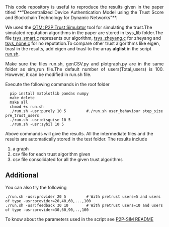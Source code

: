 <div style="text-align: justify"> This code repository is useful to reproduce the results given in the paper titled **"Decentralized Device Authentication Model using the Trust Score and Blockchain Technology for Dynamic Networks"**. </div>  

We used the [QTM: P2P Trust Simulator](https://rtg.cis.upenn.edu/qtm/p2psim.php3) tool for simulating the trust.The simulated reputation algorithms in the paper are stored in tsys_lib folder.The file [tsys_smart.c](tsys_lib/tsys_smart.c) represents our algorithm, [tsys_zheyang.c](tsys_lib/tsys_zheyang.c) for zheyang and [tsys_none.c](tsys_lib/tsys_none.c) for no reputation.To compare other trust algorithms like eigen, tnasl in the results, add eigen and tnasl to the array **alglist** in the script [run.sh](run.sh). 

<div style="text-align: justify"> Make sure the files run.sh, genCSV.py and plotgraph.py are in the same folder as sim_run file.The default number of users(Total_users) is 100. However, it can be modified in run.sh file. </div>  
  
Execute the following commands in the root folder  
```
  pip install matplotlib pandas numpy
  make delete  
  make all  
  chmod +x run.sh
  ./run.sh -usr:purely 10 5         #./run.sh user_behaviour step_size pre_trust_users  
  ./run.sh -usr:disguise 10 5          
  ./run.sh -usr:sybil 10 5  
```
Above commands will give the results. All the intermediate files and the results are automatically stored in the test folder.
The results include  
1. a graph  
2. csv file for each trust algorithm given  
3. csv file consolidated for all the given trust algorithms  
 
 
 
 ## Additional
 You can also try  the following   
 ```
./run.sh -usr:provider 20 5         # With pretrust users=5 and users of type -usr:provider=20,40,60,...,100         
./run.sh -usr:feedback 30 10        # With pretrust users=10 and users of type -usr:provider=30,60,90,..,100         
 ```
To know about the parameters used in the script see [P2P-SIM README ](https://rtg.cis.upenn.edu/qtm/doc/p2p_readme.txt)  
 
